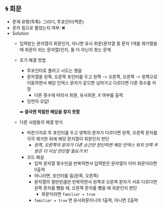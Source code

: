 ## 🌀 회문

- 문제 유형(목록): 그리디, 투포인터(백준)
- 혼자 힘으로 풀었는지 여부: ❌
- Solution
  - 입력받는 문자열이 회문인지, 아니면 유사 회문(문자열 중 문자 1개를 제거했을 때 회문이 되는 문자열)인지, 둘 다 아닌지 찾는 문제
  - 초기 해결 방법
    - 투포인터로 풀려고 시도는 했음
    - 문자열을 왼쪽, 오른쪽 포인터를 두고 왼쪽 -> 오른쪽, 오른쪽 -> 왼쪽으로 이동하면서 해당 인덱스 문자가 같으면 넘어가고 다르다면 다른 횟수를 저장
      - 다른 횟수에 따라서 회문, 유사회문, X 여부를 출력
    - 당연히 오답!

    ➡︎ **결국엔 적절한 해답을 찾지 못함**
  
  - 다른 사람들의 해결 방식
    - 마찬가지로 투 포인터를 두고 양쪽의 문자가 다르다면 왼쪽, 오른쪽 문자를 각각 제거한 뒤에 해당 문자열이 회문인지 판단
      - _왼쪽, 오른쪽의 문자가 다른 순간만 판단하면 해당 인덱스 위치 안쪽 부분은 더 이상 판단할 필요가 X!_
    - 코드 해설
      - 입력 문자열 횟수만큼 반복하면서 입력받은 문자열이 이미 회문이라면 0출력
      - 아니라면, 포인터를 둠(왼쪽, 오른쪽)
      - 문자열의 절반만큼만 반복하면서 왼쪽과 오른쪽 문자가 서로 다르다면 왼쪽 문자를 뺐을 때, 오른쪽 문자를 뺐을 때 회문인지 판단
        - 회문이라면 `familiar = true`
      - `familiar = true` 면 유사회문이니까 1출력, 아니면 2출력
